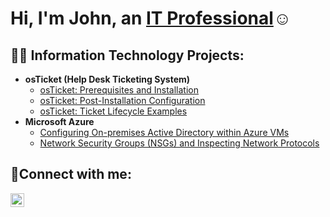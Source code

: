 <h1>Hi, I'm John, an <a href="https://www.linkedin.com/in/john-melancon-b5080b15b/">IT Professional</a>☺</h1>

<h2>👨‍💻 Information Technology Projects:</h2>

- <b>osTicket (Help Desk Ticketing System)</b>
  - [osTicket: Prerequisites and Installation](https://github.com/johnamelancon/osticket-prereqs)
  - [osTicket: Post-Installation Configuration](https://github.com/johnamelancon/osTicket---Post-Install-Configuration/blob/main/README.md)
  - [osTicket: Ticket Lifecycle Examples](https://github.com/johnamelancon/osTicket-Ticket-Lifecycle-Examples.git)
- <b>Microsoft Azure</b>
  - [Configuring On-premises Active Directory within Azure VMs](https://github.com/johnamelancon/configure-ad)
  - [Network Security Groups (NSGs) and Inspecting Network Protocols](https://github.com/johnamelancon/azure-network-protocols)

<h2>🤳Connect with me:</h2>

[<img align="left" alt="Josh | LinkedIn" width="22px" src="https://cdn.jsdelivr.net/npm/simple-icons@v3/icons/linkedin.svg" />][linkedin]



[linkedin]: https://www.linkedin.com/in/john-melancon-b5080b15b/
